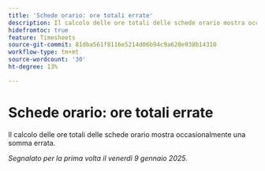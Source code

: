 ```yaml
---
title: 'Schede orario: ore totali errate'
description: Il calcolo delle ore totali delle schede orario mostra occasionalmente una somma errata.
hidefromtoc: true
feature: Timesheets
source-git-commit: 81dba561f8116e5214d06b94c9a620e938b14310
workflow-type: tm+mt
source-wordcount: '30'
ht-degree: 13%

---
```


# Schede orario: ore totali errate

Il calcolo delle ore totali delle schede orario mostra occasionalmente una somma errata.

_Segnalato per la prima volta il venerdì 9 gennaio 2025._
